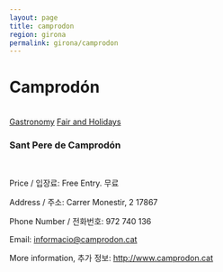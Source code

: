 ```yaml
---
layout: page
title: camprodon
region: girona
permalink: girona/camprodon
---
```


# Camprodón
<br>
<a class="btn btn-info" href={{ "gastronomy" }} role="button">Gastronomy</a>
<a class="btn btn-info" href={{ "fair_and_holiday" }} role="button">Fair and Holidays</a>

### Sant Pere de Camprodón
<br>

Price / 입장료: Free Entry. 무료  

Address / 주소: Carrer Monestir, 2 17867  

Phone Number / 전화번호: 972 740 136  

Email: informacio@camprodon.cat  

More information, 추가 정보: <http://www.camprodon.cat>

<br><br><br><br>
